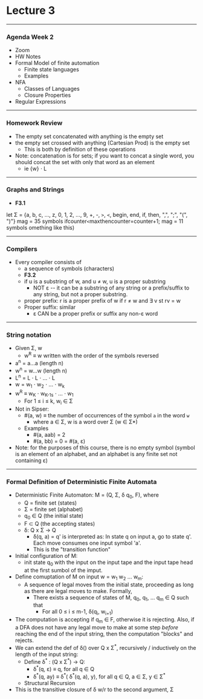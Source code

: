 <h1>Lecture 3</h1>

---

<h3>Agenda Week 2</h3>

  * Zoom
  * HW Notes
  * Formal Model of finite automation
      - Finite state languages
      - Examples
  * NFA
      - Classes of Languages
      - Closure Properties
  * Regular Expressions


---

<h3>Homework Review</h3> 

  * The empty set concatenated with anything is the empty set
  * the empty set crossed with anything (Cartesian Prod) is the empty set
      - This is both by definition of these operations
  * Note: concatenation is for sets; if you want to concat a single word, you should concat the set with only that word as an element
      - ie {w} &sdot; L

---

<h3>Graphs and Strings</h3>

  * __F3.1__ 
  
  let &Sigma; = {a, b, c, ..., z, 0, 1, 2, ..., 9, +, -, `>`, `<`, begin, end, if, then, ",", ";", "(", ")"} mag = 35 symbols
  ifcounter`<`maxthencounter=counter+1; mag = 11 symbols
  omething like this)


---

<h3>Compilers</h3>

  * Every compiler consists of 
      - a sequence of symbols (characters)
      - __F3.2__
      - if u is a substring of w, and u &ne; w, u is a proper substring
          + NOT &epsilon; -- it can be a substring of any string or a prefix/suffix to any string, but not a proper substring.
      - proper prefix: r is a proper prefix of w if r &ne; w and &exist; v st rv = w
      - Proper suffix: similar
          + &epsilon; CAN be a proper prefix or suffix any non-&epsilon; word

---

<h3>String notation</h3>

  * Given &Sigma;, w 
      - w<sup>R</sup> &equiv; w written with the order of the symbols reversed
  * a<sup>n</sup> = a...a (length n)
  * w<sup>n</sup> = w...w (length n)
  * L<sup>n</sup> = L &sdot; L &sdot; ... &sdot; L
  * w = w<sub>1</sub> &sdot; w<sub>2</sub> &sdot; ... &sdot; w<sub>k</sub>
  * w<sup>R</sup> &equiv; w<sub>K</sub> &sdot; w<sub>K-1s</sub> &sdot; ... &sdot; w<sub>1</sub>
      - For 1 &le; i &le; k, w<sub>i</sub> &isin; &Sigma;
  * Not in Sipser:
      - #(a, w) &equiv; the number of occurrences of the symbol `a` in the word `w`
          + where a &isin; &Sigma;, w is a word over &Sigma; (w &isin; &Sigma;*)
      - Examples
          + #(a, aab) = 2
          + #(a, bb) = 0 = #(a, &epsilon;) 
  * Note: for the purposes of this course, there is no empty symbol (symbol is an element of an alphabet, and an alphabet is any finite set not containing &epsilon;)

---

<h3>Formal Definition of Deterministic Finite Automata</h3>

  * Deterministic Finite Automaton: M = (Q, &Sigma;, &delta; q<sub>0</sub>, F), where
      - Q = finite set (states)
      - &Sigma; = finite set (alphabet)
      - q<sub>0</sub> &isin; Q (the initial state)
      - F &subset; Q (the accepting states)
      - &delta;: Q x &Sigma; &rarr; Q
          + &delta;(q, a) = q' is interpreted as: In state q on input a, go to state q'. Each move consumes one input symbol 'a'.
          + This is the "transition function"
  * Initial configuration of M:
      - init state q<sub>0</sub> with the input on the input tape and the input tape head at the first sumbol of the imput.
  * Define comuptation of M on input w = w<sub>1</sub> w<sub>2</sub> ... w<sub>m</sub>:
      - A sequence of legal moves from the initial state, proceeding as long as there are legal moves to make. Formally, 
          + There exists a sequence of states of M, q<sub>0</sub>, q<sub>1</sub>, ... q<sub>m</sub> &isin; Q such that
              * For all 0 &le; i &le; m-1, &delta;(q<sub>i</sub>, w<sub>i+1</sub>)
  * The computation is accepting if q<sub>m</sub> &isin; F, otherwise it is rejecting. Also, if a DFA does not have any legal move to make at some step *before* reaching the end of the input string, then the computation "blocks" and rejects.
  * We can extend the def of &delta;() over Q x &Sigma;<sup>*</sup>, recursively / inductively on the length of the input string:
      - Define &delta;<sup>*</sup> : (Q x &Sigma;<sup>&ast;</sup>) &rarr; Q:
          + &delta;<sup>*</sup>(q, &epsilon;) &equiv; q, for all q &isin; Q
          + &delta;<sup>*</sup>(q, ay) &equiv; &delta;<sup>&ast;</sup>( &delta;<sup>&ast;</sup>(q, a), y), for all q &isin; Q, a &isin; &Sigma;, y &isin; &Sigma;<sup>&ast;</sup>
      - Structural Recursion
  * This is the transitive closure of &delta; w/r to the second argument, &Sigma;